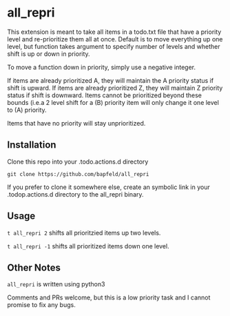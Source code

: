 # all_repri
This extension is meant to take all items in a todo.txt file that have a
priority level and re-prioritize them all at once. Default is to move everything 
up one level, but function takes argument to specify number of levels and
whether shift is up or down in priority.

To move a function down in priority, simply use a negative integer.

If items are already prioritized A, they will maintain the A priority status
if shift is upward. If items are already prioritized Z, they will maintain Z
priority status if shift is downward. Items cannot be prioritized beyond these
bounds (i.e.a 2 level shift for a (B) priority item will only change it one
level to (A) priority.

Items that have no priority will stay unprioritized.

## Installation
Clone this repo into your .todo.actions.d directory

`git clone https://github.com/bapfeld/all_repri`

If you prefer to clone it somewhere else, create an symbolic link in your
.todop.actions.d directory to the all_repri binary. 

## Usage
`t all_repri 2` shifts all prioritzied items up two levels.

`t all_repri -1` shifts all prioritized items down one level.

## Other Notes
`all_repri` is written using python3

Comments and PRs welcome, but this is a low priority task and I cannot promise
to fix any bugs.

